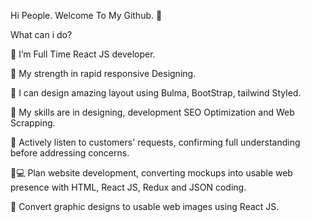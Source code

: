 Hi People. Welcome To My Github. 👋

What can i do?

🌱 I’m Full Time React JS developer.

💪 My strength in rapid responsive Designing.

🎨 I can design amazing layout using Bulma, BootStrap, tailwind Styled.

👯 My skills are in designing, development SEO Optimization and Web Scrapping.

📝 Actively listen to customers' requests, confirming full understanding before addressing concerns.

🧑💻 Plan website development, converting mockups into usable web presence with HTML, React JS, Redux and JSON coding.

🔨 Convert graphic designs to usable web images using React JS.
